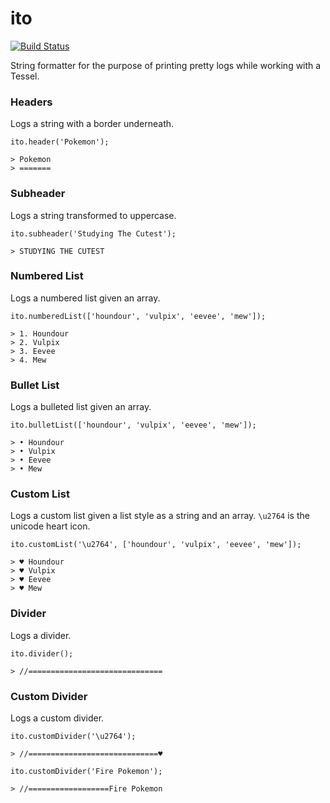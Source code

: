 ito
===
[![Build Status](https://travis-ci.org/jensechu/ito.svg?branch=master)](https://travis-ci.org/jensechu/ito)


String formatter for the purpose of printing pretty logs while working with a Tessel.

### Headers
Logs a string with a border underneath.

```
ito.header('Pokemon');

> Pokemon
> =======

```

### Subheader
Logs a string transformed to uppercase.

```
ito.subheader('Studying The Cutest');

> STUDYING THE CUTEST

```

### Numbered List
Logs a numbered list given an array.

```
ito.numberedList(['houndour', 'vulpix', 'eevee', 'mew']);

> 1. Houndour
> 2. Vulpix
> 3. Eevee
> 4. Mew

```

### Bullet List
Logs a bulleted list given an array.

```
ito.bulletList(['houndour', 'vulpix', 'eevee', 'mew']);

> • Houndour
> • Vulpix
> • Eevee
> • Mew

```

### Custom List
Logs a custom list given a list style as a string and an array. 
`\u2764` is the unicode heart icon.

```
ito.customList('\u2764', ['houndour', 'vulpix', 'eevee', 'mew']);

> ♥ Houndour
> ♥ Vulpix
> ♥ Eevee
> ♥ Mew

```

### Divider
Logs a divider.

```
ito.divider();

> //==============================
```

### Custom Divider
Logs a custom divider. 

```
ito.customDivider('\u2764');

> //=============================♥
```

```
ito.customDivider('Fire Pokemon');

> //==================Fire Pokemon
```

